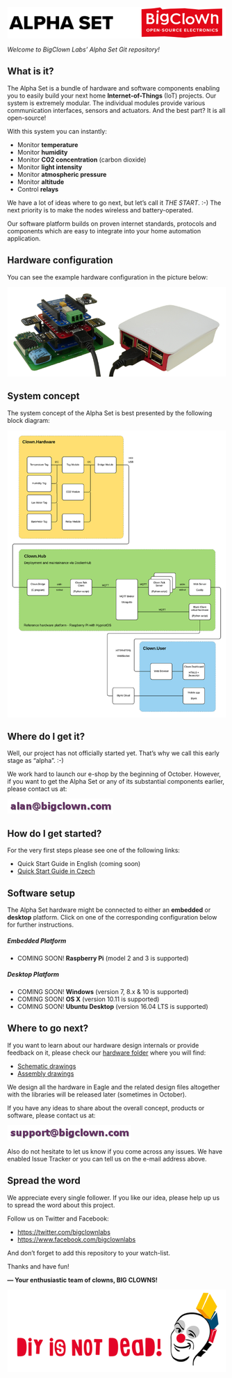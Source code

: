 ![ALPHA SET](/doc/resources/header.png)

*Welcome to BigClown Labs’ Alpha Set Git repository!*

## What is it?

The Alpha Set is a bundle of hardware and software components enabling you to
easily build your next home **Internet-of-Things** (IoT) projects. Our system is
extremely modular. The individual modules provide various communication
interfaces, sensors and actuators. And the best part? It is all open-source!

With this system you can instantly:

- Monitor **temperature**
- Monitor **humidity**
- Monitor **CO2 concentration** (carbon dioxide)
- Monitor **light intensity**
- Monitor **atmospheric pressure**
- Monitor **altitude**
- Control **relays**

We have a lot of ideas where to go next, but let’s call it *THE START*. :-)
The next priority is to make the nodes wireless and battery-operated.

Our software platform builds on proven internet standards, protocols and
components which are easy to integrate into your home automation application.

## Hardware configuration

You can see the example hardware configuration in the picture below:

![Hardware configuration example](/doc/resources/hardware_example.png)

## System concept

The system concept of the Alpha Set is best presented by the following
block diagram:

![System concept diagram](/doc/resources/system_concept.png)

## Where do I get it?

Well, our project has not officially started yet. That’s why we call
this early stage as “alpha”. :-)

We work hard to launch our e-shop by the beginning of October. However,
if you want to get the Alpha Set or any of its substantial components earlier,
please contact us at:

![Order Email](/doc/resources/alan.png)

## How do I get started?

For the very first steps please see one of the following links:

- Quick Start Guide in English (coming soon)
- [Quick Start Guide in Czech](https://www.bigclown.com/alpha)

## Software setup

The Alpha Set hardware might be connected to either an **embedded** or
**desktop** platform. Click on one of the corresponding configuration below for
further instructions.

##### Embedded Platform

- COMING SOON! **Raspberry Pi** (model 2 and 3 is supported)

##### Desktop Platform

- COMING SOON! **Windows** (version 7, 8.x & 10 is supported)
- COMING SOON! **OS X** (version 10.11 is supported)
- COMING SOON! **Ubuntu Desktop** (version 16.04 LTS is supported)

## Where to go next?

If you want to learn about our hardware design internals or provide feedback
on it, please check our [hardware folder](/hardware) where you will find:

- [Schematic drawings](/hardware/sch)
- [Assembly drawings](/hardware/asm)

We design all the hardware in Eagle and the related design files altogether with
the libraries will be released later (sometimes in October).

If you have any ideas to share about the overall concept, products or
software, please contact us at:

![Support Email](/doc/resources/support.png)

Also do not hesitate to let us know if you come across any issues. We have
enabled Issue Tracker or you can tell us on the e-mail address above.

## Spread the word

We appreciate every single follower. If you like our idea, please help up us
to spread the word about this project.

Follow us on Twitter and Facebook:

- https://twitter.com/bigclownlabs
- https://www.facebook.com/bigclownlabs

And don’t forget to add this repository to your watch-list.

Thanks and have fun!

**— Your enthusiastic team of clowns, BIG CLOWNS!**

![DIY is not dead!](/doc/resources/diy_not_dead.png)
